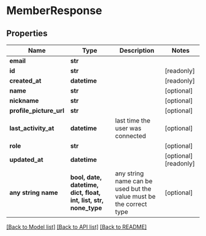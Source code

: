 # MemberResponse


## Properties
Name | Type | Description | Notes
------------ | ------------- | ------------- | -------------
**email** | **str** |  | 
**id** | **str** |  | [readonly] 
**created_at** | **datetime** |  | [readonly] 
**name** | **str** |  | [optional] 
**nickname** | **str** |  | [optional] 
**profile_picture_url** | **str** |  | [optional] 
**last_activity_at** | **datetime** | last time the user was connected | [optional] 
**role** | **str** |  | [optional] 
**updated_at** | **datetime** |  | [optional] [readonly] 
**any string name** | **bool, date, datetime, dict, float, int, list, str, none_type** | any string name can be used but the value must be the correct type | [optional]

[[Back to Model list]](../README.md#documentation-for-models) [[Back to API list]](../README.md#documentation-for-api-endpoints) [[Back to README]](../README.md)


